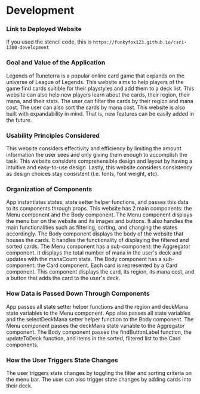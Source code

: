 # Development

### Link to Deployed Website
If you used the stencil code, this is `https://funkyfox123.github.io/csci-1300-development`

### Goal and Value of the Application
Legends of Runeterra is a popular online card game that expands on the universe of League of Legends.
This website aims to help players of the game find cards suitible for their playstyles and add them to a deck list.
This website can also help new players learn about the cards, their region, their mana, and their stats.
The user can filter the cards by their region and mana cost. The user can also sort the cards by mana cost.
This website is also built with expandability in mind. That is, new features can be easily added in the future.

### Usability Principles Considered
This website considers effectivity and efficiency by limiting the amount information the user sees and only giving them enough to accomplish the task. This website considers comprehensible design and layout by having a intuitive and easy-to-use design.
Lastly, this website considers consistency as design choices stay consistent (i.e. fonts, font weight, etc).

### Organization of Components
App instantiates states, state setter helper functions, and passes this data to its components through props.
This website has 2 main components: the Menu component and the Body component.
The Menu component displays the menu bar on the website and its images and buttons. It also handles the main functionalities such as filtering, sorting, and changing the states accordingly.
The Body component displays the body of the website that houses the cards. It handles the functionality of displaying the filtered and sorted cards.
The Menu component has a sub-component: the Aggregator component. It displays the total number of mana in the user's deck and updates with the manaCount state.
The Body component has a sub-component: the Card component. Each card is represented by a Card component. This component displays the card, its region, its mana cost, and a button that adds the card to the user's deck.

### How Data is Passed Down Through Components
App passes all state setter helper functions and the region and deckMana state variables to the Menu component.
App also passes all state variables and the selectDeckMana setter helper function to the Body component.
The Menu component passes the deckMana state variable to the Aggregator component.
The Body component passes the findButtonLabel function, the updateToDeck function, and items in the sorted, filtered list to the Card components. 

### How the User Triggers State Changes
The user triggers state changes by toggling the filter and sorting criteria on the menu bar. The user can also trigger state changes by adding cards into their deck.